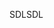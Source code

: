 <span data-ttu-id="5da9b-101">SDL</span><span class="sxs-lookup"><span data-stu-id="5da9b-101">SDL</span></span>